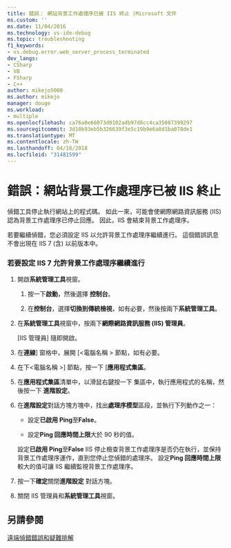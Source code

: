 ```yaml
---
title: 錯誤： 網站背景工作處理序已被 IIS 終止 |Microsoft 文件
ms.custom: ''
ms.date: 11/04/2016
ms.technology: vs-ide-debug
ms.topic: troubleshooting
f1_keywords:
- vs.debug.error.web_server_process_terminated
dev_langs:
- CSharp
- VB
- FSharp
- C++
author: mikejo5000
ms.author: mikejo
manager: douge
ms.workload:
- multiple
ms.openlocfilehash: ca76a0e66073d0102adb97d8cc4ca35087399297
ms.sourcegitcommit: 3d10b93eb5b326639f3e5c19b9e6a8d1ba078de1
ms.translationtype: MT
ms.contentlocale: zh-TW
ms.lasthandoff: 04/18/2018
ms.locfileid: "31481599"
---
```

# <a name="error-web-site-worker-process-has-been-terminated-by-iis"></a>錯誤：網站背景工作處理序已被 IIS 終止
偵錯工具停止執行網站上的程式碼。 如此一來，可能會使網際網路資訊服務 (IIS) 認為背景工作處理序已停止回應。 因此，IIS 會結束背景工作處理序。  
  
 若要繼續偵錯，您必須設定 IIS 以允許背景工作處理序繼續進行。 這個錯誤訊息不會出現在 IIS 7 (含) 以前版本中。  
  
### <a name="to-configure-iis-7-to-allow-the-worker-process-to-continue"></a>若要設定 IIS 7 允許背景工作處理序繼續進行  
  
1.  開啟**系統管理工具**視窗。  
  
    1.  按一下**啟動**，然後選擇 **控制台**。  
  
    2.  在**控制台**，選擇**切換到傳統檢視**，如有必要，然後按兩下**系統管理工具**。  
  
2.  在**系統管理工具**視窗中，按兩下**網際網路資訊服務 (IIS) 管理員**。  
  
     [IIS 管理員] 隨即開啟。  
  
3.  在**連線**] 窗格中，展開 [\<電腦名稱 > 節點，如有必要。  
  
4.  在下\<電腦名稱 >] 節點，按一下 [**應用程式集區**。  
  
5.  在**應用程式集區**清單中，以滑鼠右鍵按一下 集區中，執行應用程式的名稱，然後按一下 **進階設定**。  
  
6.  在**進階設定**對話方塊方塊中，找出**處理序模型**區段，並執行下列動作之一：  
  
    -   設定**已啟用 Ping**至**False**。  
  
    -   設定**Ping 回應時間上限**大於 90 秒的值。  
  
     設定**已啟用 Ping**至**False** IIS 停止檢查背景工作處理序是否仍在執行，並保持背景工作處理序運作，直到您停止您偵錯的處理序。 設定**Ping 回應時間上限**較大的值可讓 IIS 繼續監視背景工作處理序。  
  
7.  按一下**確定**關閉**進階設定** 對話方塊。  
  
8.  關閉 IIS 管理員和**系統管理工具**視窗。  
  
## <a name="see-also"></a>另請參閱  
 [遠端偵錯錯誤和疑難排解](../debugger/remote-debugging-errors-and-troubleshooting.md)